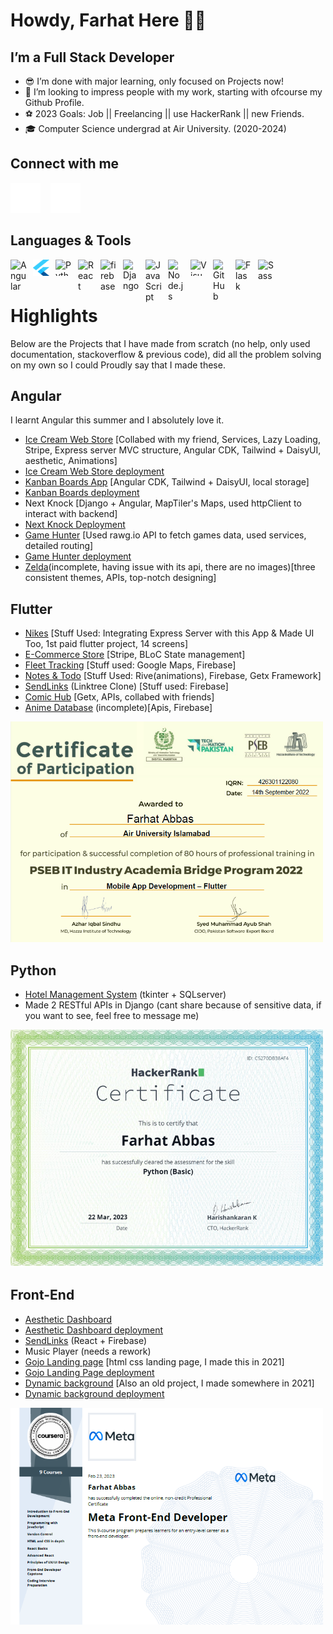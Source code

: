# Howdy, Farhat Here 👋🤠

## I’m a Full Stack Developer 

- 😎 I’m done with major learning, only focused on Projects now!
- 🦄 I’m looking to impress people with my work, starting with ofcourse my Github Profile.
- ⚽ 2023 Goals: Job || Freelancing || use HackerRank || new Friends.
- 🎓 Computer Science undergrad at Air University. (2020-2024)  

## Connect with me

[![website](./img/linkedin-dark.svg)](https://www.linkedin.com/in/farhat-abbas/)
&nbsp;&nbsp;
[![website](./img/instagram-dark.svg)](https://www.instagram.com/_radbae_/)



## Languages & Tools
[<img align="left" alt="Angular" width="26px" src="https://angular.io/assets/images/logos/angular/angular.png" style="padding-right:10px;"/>]()
[<img align="left" alt="Flutter" width="26px" height="26px" src="./img/flutter-icon.png" style="padding-right:10px;" />]()
[<img align="left" alt="Python" width="26px" height="26px" src="https://static.vecteezy.com/system/resources/previews/012/697/295/original/3d-python-programming-language-logo-free-png.png" style="padding-right:10px;" />]()
[<img align="left" alt="React" width="26px" src="https://cdn.jsdelivr.net/gh/devicons/devicon/icons/react/react-original.svg" style="padding-right:10px;" />]()
[<img align="left" alt="firebase" width="26px" src="https://img.icons8.com/color/256/firebase.png" style="padding-right:10px;" />]()
[<img align="left" alt="Django" width="26px" src="https://icon-library.com/images/django-icon/django-icon-0.jpg" style="padding-right:10px;" />]()
[<img align="left" alt="JavaScript" width="26px" src="https://cdn.jsdelivr.net/gh/devicons/devicon/icons/javascript/javascript-original.svg" style="padding-right:10px;" />]()
[<img align="left" alt="Node.js" width="26px" src="https://cdn.jsdelivr.net/gh/devicons/devicon/icons/nodejs/nodejs-original.svg" style="padding-right:10px;" />]()
[<img align="left" alt="Visual Studio Code" width="26px" height="26px" src="https://cdn.jsdelivr.net/gh/devicons/devicon/icons/vscode/vscode-original.svg" style="padding-right:10px;" />]()
[<img align="left" alt="GitHub" width="26px" src="https://user-images.githubusercontent.com/3369400/139447912-e0f43f33-6d9f-45f8-be46-2df5bbc91289.png" style="padding-right:10px;" />]()
[<img align="left" alt="Flask" width="26px" src="https://cdn.iconscout.com/icon/free/png-256/flask-51-285137.png?f=webp&w=256" style="padding-right:10px;" />]()
[<img align="left" alt="Sass" width="26px" src="https://cdn.jsdelivr.net/gh/devicons/devicon/icons/sass/sass-original.svg" style="padding-right:10px;" />]()
<br/>
<br/>

# Highlights
Below are the Projects that I have made from scratch (no help, only used documentation, stackoverflow & previous code), did all the problem solving on my own so I could Proudly say that I made these.

## Angular
I learnt Angular this summer and I absolutely love it.
- [Ice Cream Web Store](https://github.com/xizzax/angular-ecommerce-website) [Collabed with my friend, Services, Lazy Loading, Stripe, Express server MVC structure, Angular CDK, Tailwind + DaisyUI, aesthetic, Animations]
- [Ice Cream Web Store deployment](https://xizzax.github.io/angular-ecommerce-website/)
- [Kanban Boards App](https://github.com/farhat-is-coding/board-app) [Angular CDK, Tailwind + DaisyUI, local storage]
- [Kanban Boards deployment](https://farhat-is-coding.github.io/board-app/)
- Next Knock [Django + Angular, MapTiler's Maps, used httpClient to interact with backend]
- [Next Knock Deployment](https://nextknock.com/)
- [Game Hunter](https://github.com/farhat-is-coding/game-hunter) [Used rawg.io API to fetch games data, used services, detailed routing]
- [Game Hunter deployment](https://farhat-is-coding.github.io/game-hunter/)
- [Zelda](https://github.com/farhat-is-coding/zelda)(incomplete, having issue with its api, there are no images)[three consistent themes, APIs, top-notch designing]

## Flutter
- [Nikes](https://github.com/farhat-is-coding/block_chain_app) [Stuff Used: Integrating Express Server with this App & Made UI Too, 1st paid flutter project, 14 screens]
- [E-Commerce Store](https://github.com/farhat-is-coding/flutter_ecommerce_app) [Stripe, BLoC State management]
- [Fleet Tracking](https://github.com/farhat-is-coding/fleet_tracking) [Stuff used: Google Maps, Firebase]
- [Notes & Todo](https://github.com/farhat-is-coding/notes_todo_app_firebase) [Stuff Used: Rive(animations), Firebase, Getx Framework]
- [SendLinks](https://github.com/farhat-is-coding/sendlinks-flutter) (Linktree Clone) [Stuff used: Firebase]
- [Comic Hub](https://github.com/farhat-is-coding/comic_hub) [Getx, APIs, collabed with friends]
- [Anime Database](https://github.com/farhat-is-coding/anime_database_flutter) (incomplete)[Apis, Firebase]

[<img alt="Flutter" width="500px" src="./img/flutter-course.png" style="padding-right:10px;" />](https://learn.iqracity.org/pluginfile.php/1/tool_certificate/issues/1667543460/7061247537FA.pdf)

## Python
- [Hotel Management System](https://github.com/farhat-is-coding/Hotel-Management-Tkinter) (tkinter + SQLserver)
- Made 2 RESTful APIs in Django (cant share because of sensitive data, if you want to see, feel free to message me)


[<img alt="Python" width="500px" src="./img/python-course.png" style="padding-right:10px;" />](https://www.hackerrank.com/certificates/c5270db38af4)

## Front-End
- [Aesthetic Dashboard](https://github.com/farhat-is-coding/aesthetic-dashboard)
- [Aesthetic Dashboard deployment](https://farhat-is-coding.github.io/aesthetic-dashboard/)
- [SendLinks](https://github.com/farhat-is-coding/send-links-react) (React + Firebase)
- Music Player (needs a rework)
- [Gojo Landing page](https://github.com/farhat-is-coding/gojo-webpage) [html css landing page, I made this in 2021]
- [Gojo Landing Page deployment](https://farhat-is-coding.github.io/gojo-webpage/)
- [Dynamic background](https://github.com/farhat-is-coding/background-swapper) [Also an old project, I made somewhere in 2021]
- [Dynamic background deployment](https://farhat-is-coding.github.io/background-swapper/)
  
[<img alt="Front-End" width="500px" src="./img/front-end-course.png" style="padding-right:10px;" />](https://coursera.org/verify/professional-cert/XA7NYXKEXC6F)


